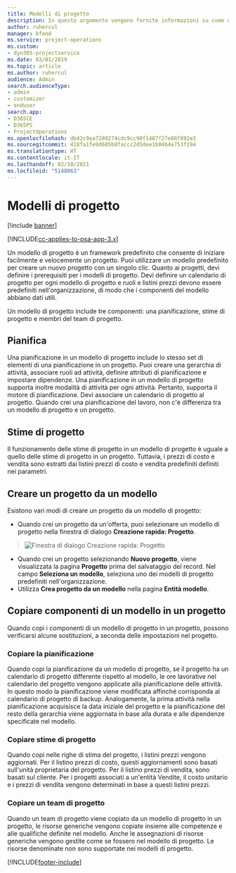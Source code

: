 ```yaml
---
title: Modelli di progetto
description: In questo argomento vengono fornite informazioni su come utilizzare modelli di progetto per una rapida configurazione dei progetti.
author: ruhercul
manager: kfend
ms.service: project-operations
ms.custom:
- dyn365-projectservice
ms.date: 03/01/2019
ms.topic: article
ms.author: ruhercul
audience: Admin
search.audienceType:
- admin
- customizer
- enduser
search.app:
- D365CE
- D365PS
- ProjectOperations
ms.openlocfilehash: db42c9ea7280274cdc9cc90f1487f27e08f892e5
ms.sourcegitcommit: 418fa1fe9d605b8faccc2d5dee1b04b4e753f194
ms.translationtype: HT
ms.contentlocale: it-IT
ms.lasthandoff: 02/10/2021
ms.locfileid: "5148063"
---
```

# <a name="project-templates"></a>Modelli di progetto 

[!include [banner](../includes/psa-now-project-operations.md)]

[!INCLUDE[cc-applies-to-psa-app-3.x](../includes/cc-applies-to-psa-app-3x.md)]

Un modello di progetto è un framework predefinito che consente di iniziare facilmente e velocemente un progetto. Puoi utilizzare un modello predefinito per creare un nuovo progetto con un singolo clic. Quanto ai progetti, devi definire i prerequisiti per i modelli di progetto. Devi definire un calendario di progetto per ogni modello di progetto e ruoli e listini prezzi devono essere predefiniti nell'organizzazione, di modo che i componenti del modello abbiano dati utili.

Un modello di progetto include tre componenti: una pianificazione, stime di progetto e membri del team di progetto.

## <a name="schedule"></a>Pianifica

Una pianificazione in un modello di progetto include lo stesso set di elementi di una pianificazione in un progetto. Puoi creare una gerarchia di attività, associare ruoli ad attività, definire attributi di pianificazione e impostare dipendenze. Una pianificazione in un modello di progetto supporta inoltre modalità di attività per ogni attività. Pertanto, supporta il motore di pianificazione. Devi associare un calendario di progetto al progetto. Quando crei una pianificazione del lavoro, non c'è differenza tra un modello di progetto e un progetto.

## <a name="project-estimates"></a>Stime di progetto

Il funzionamento delle stime di progetto in un modello di progetto è uguale a quello delle stime di progetto in un progetto. Tuttavia, i prezzi di costo e vendita sono estratti dai listini prezzi di costo e vendita predefiniti definiti nei parametri.

## <a name="creating-a-project-from-a-template"></a>Creare un progetto da un modello
 
Esistono vari modi di creare un progetto da un modello di progetto:

- Quando crei un progetto da un'offerta, puoi selezionare un modello di progetto nella finestra di dialogo **Creazione rapida: Progetto**.

> ![Finestra di dialogo Creazione rapida: Progetto](media/project-11.png)

- Quando crei un progetto selezionando **Nuovo progetto**, viene visualizzata la pagina **Progetto** prima del salvataggio del record. Nel campo **Seleziona un modello**, seleziona uno dei modelli di progetto predefiniti nell'organizzazione.
- Utilizza **Crea progetto da un modello** nella pagina **Entità modello**.

## <a name="copying-components-of-template-to-project"></a>Copiare componenti di un modello in un progetto

Quando copi i componenti di un modello di progetto in un progetto, possono verificarsi alcune sostituzioni, a seconda delle impostazioni nel progetto.

### <a name="copying-the-schedule"></a>Copiare la pianificazione

Quando copi la pianificazione da un modello di progetto, se il progetto ha un calendario di progetto differente rispetto al modello, le ore lavorative nel calendario del progetto vengono applicate alla pianificazione delle attività. In questo modo la pianificazione viene modificata affinché corrisponda al calendario di progetto di backup. Analogamente, la prima attività nella pianificazione acquisisce la data iniziale del progetto e la pianificazione del resto della gerarchia viene aggiornata in base alla durata e alle dipendenze specificate nel modello. 

### <a name="copying-project-estimates"></a>Copiare stime di progetto 

Quando copi nelle righe di stima del progetto, i listini prezzi vengono aggiornati. Per il listino prezzi di costo, questi aggiornamenti sono basati sull'unità proprietaria del progetto. Per il listino prezzi di vendita, sono basati sul cliente. Per i progetti associati a un'entità Vendite, il costo unitario e i prezzi di vendita vengono determinati in base a questi listini prezzi.

### <a name="copying-a-project-team"></a>Copiare un team di progetto

Quando un team di progetto viene copiato da un modello di progetto in un progetto, le risorse generiche vengono copiate insieme alle competenze e alle qualifiche definite nel modello. Anche le assegnazioni di risorse generiche vengono gestite come se fossero nel modello di progetto. Le risorse denominate non sono supportate nei modelli di progetto.


[!INCLUDE[footer-include](../includes/footer-banner.md)]